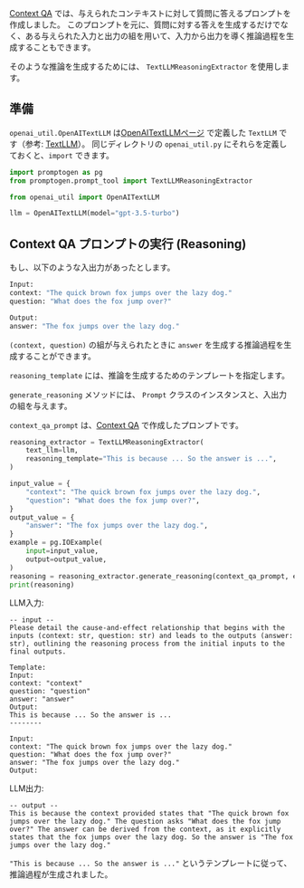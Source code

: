 [Context QA](context-qa.md) では、与えられたコンテキストに対して質問に答えるプロンプトを作成しました。
このプロンプトを元に、質問に対する答えを生成するだけでなく、ある与えられた入力と出力の組を用いて、入力から出力を導く推論過程を生成することもできます。

そのような推論を生成するためには、 `TextLLMReasoningExtractor` を使用します。

## 準備

`openai_util.OpenAITextLLM` は[OpenAITextLLMページ](openai-text-llm.md) で定義した `TextLLM` です（参考: [TextLLM](../getting-started/text-llm.md)）。
同じディレクトリの `openai_util.py` にそれらを定義しておくと、`import` できます。

```python
import promptogen as pg
from promptogen.prompt_tool import TextLLMReasoningExtractor

from openai_util import OpenAITextLLM

llm = OpenAITextLLM(model="gpt-3.5-turbo")

```

## Context QA プロンプトの実行 (Reasoning)

もし、以下のような入出力があったとします。

```python
Input:
context: "The quick brown fox jumps over the lazy dog."
question: "What does the fox jump over?"

Output:
answer: "The fox jumps over the lazy dog."
```

`(context, question)` の組が与えられたときに `answer` を生成する推論過程を生成することができます。


`reasoning_template` には、推論を生成するためのテンプレートを指定します。

`generate_reasoning` メソッドには、 `Prompt` クラスのインスタンスと、入出力の組を与えます。

`context_qa_prompt` は、[Context QA](context-qa.md) で作成したプロンプトです。

```python
reasoning_extractor = TextLLMReasoningExtractor(
    text_llm=llm,
    reasoning_template="This is because ... So the answer is ...",
)

input_value = {
    "context": "The quick brown fox jumps over the lazy dog.",
    "question": "What does the fox jump over?",
}
output_value = {
    "answer": "The fox jumps over the lazy dog.",
}
example = pg.IOExample(
    input=input_value,
    output=output_value,
)
reasoning = reasoning_extractor.generate_reasoning(context_qa_prompt, example)
print(reasoning)
```

LLM入力:

```console
-- input --
Please detail the cause-and-effect relationship that begins with the inputs (context: str, question: str) and leads to the outputs (answer: str), outlining the reasoning process from the initial inputs to the final outputs.

Template:
Input:
context: "context"
question: "question"
answer: "answer"
Output:
This is because ... So the answer is ...
--------

Input:
context: "The quick brown fox jumps over the lazy dog."
question: "What does the fox jump over?"
answer: "The fox jumps over the lazy dog."
Output:
```

LLM出力:

```console
-- output --
This is because the context provided states that "The quick brown fox jumps over the lazy dog." The question asks "What does the fox jump over?" The answer can be derived from the context, as it explicitly states that the fox jumps over the lazy dog. So the answer is "The fox jumps over the lazy dog."
```

`"This is because ... So the answer is ..."` というテンプレートに従って、推論過程が生成されました。
